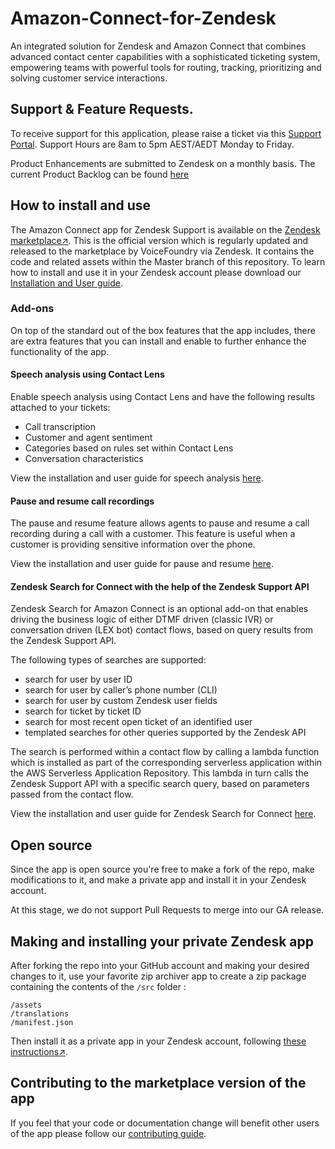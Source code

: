 # Amazon-Connect-for-Zendesk
An integrated solution for Zendesk and Amazon Connect that combines advanced contact center capabilities with a sophisticated ticketing system, empowering teams with powerful tools for routing, tracking, prioritizing and solving customer service interactions.

## Support & Feature Requests.

To receive support for this application, please raise a ticket via this [Support Portal](https://voicefoundry-au.atlassian.net/servicedesk/customer/portal/16). Support Hours are 8am to 5pm AEST/AEDT Monday to Friday.

Product Enhancements are submitted to Zendesk on a monthly basis. The current Product Backlog can be found [here](https://voicefoundry-au.atlassian.net/jira/polaris/share/8bbee79b5b3292dad11b66205297cbcfc?fullscreen=true)

## How to install and use
The Amazon Connect app for Zendesk Support is available on the [Zendesk marketplace↗](https://www.zendesk.com/apps/support/amazon-connect/). This is the official version which is regularly updated and released to the marketplace by VoiceFoundry via Zendesk. It contains the code and related assets within the Master branch of this repository. To learn how to install and use it in your Zendesk account please download our [Installation and User guide](docs/Amazon%20Connect%20App%20for%20Zendesk%20v2.2%20-%20Installation%20and%20User%20Guide.pdf).

### Add-ons
On top of the standard out of the box features that the app includes, there are extra features that you can install and enable to further enhance the functionality of the app.
#### Speech analysis using Contact Lens
Enable speech analysis using Contact Lens and have the following results attached to your tickets:
- Call transcription
- Customer and agent sentiment
- Categories based on rules set within Contact Lens
- Conversation characteristics

View the installation and user guide for speech analysis [here](add-ons/contact-lens/Enabling%20speech%20analysis%20using%20Contact%20Lens-v2.2.pdf).
#### Pause and resume call recordings
The pause and resume feature allows agents to pause and resume a call recording during a call with a customer. This feature is useful when a customer is providing sensitive information over the phone.

View the installation and user guide for pause and resume [here](add-ons/connect-auth/Enabling%20pause%20and%20resume%20call%20recordings-v2.2.pdf).
#### Zendesk Search for Connect with the help of the Zendesk Support API
Zendesk Search for Amazon Connect is an optional add-on that enables driving the business logic of either DTMF driven (classic IVR) or conversation driven (LEX bot) contact flows, based on query results from the Zendesk Support API.

The following types of searches are supported:
- search for user by user ID
- search for user by caller’s phone number (CLI)
- search for user by custom Zendesk user fields
- search for ticket by ticket ID
- search for most recent open ticket of an identified user
- templated searches for other queries supported by the Zendesk API

The search is performed within a contact flow by calling a lambda function which is installed as part of the corresponding serverless application within the AWS Serverless Application Repository. This lambda in turn calls the Zendesk Support API with a specific search query, based on parameters passed from the contact flow.

View the installation and user guide for Zendesk Search for Connect [here](add-ons/zendesk-search/Zendesk%20Search%20for%20Connect%20with%20the%20help%20of%20the%20Zendesk%20Support%20API-v2.2.pdf).
## Open source
Since the app is open source you're free to make a fork of the repo, make modifications to it, and make a private app and install it in your Zendesk account.

At this stage, we do not support Pull Requests to merge into our GA release.

## Making and installing your private Zendesk app
After forking the repo into your GitHub account and making your desired changes to it, use your favorite zip archiver app to create a zip package containing the contents of the `/src` folder :
```
/assets
/translations
/manifest.json
```
Then install it as a private app in your Zendesk account, following [these instructions↗](https://support.zendesk.com/hc/en-us/articles/203662486-Managing-your-installed-apps#topic_x3y_r22_r5).
## Contributing to the marketplace version of the app
If you feel that your code or documentation change will benefit other users of the app please follow our [contributing guide](CONTRIBUTING.md).
